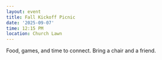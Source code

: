 ```yaml
---
layout: event
title: Fall Kickoff Picnic
date: '2025-09-07'
time: 12:15 PM
location: Church Lawn
---
```


Food, games, and time to connect. Bring a chair and a friend.
